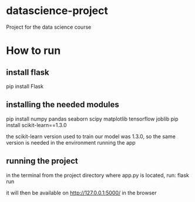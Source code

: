 # datascience-project
Project for the data science course

# How to run

## install flask
pip install Flask

## installing the needed modules
pip install numpy pandas seaborn scipy matplotlib tensorflow joblib
pip install scikit-learn==1.3.0

the scikit-learn version used to train our model was 1.3.0, so the same version is needed in the environment running the app

## running the project
in the terminal from the project directory where app.py is located, run:
flask run

it will then be available on http://127.0.0.1:5000/ in the browser

